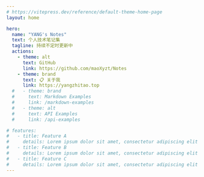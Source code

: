 ```yaml
---
# https://vitepress.dev/reference/default-theme-home-page
layout: home

hero:
  name: "YANG's Notes"
  text: 个人技术笔记集
  tagline: 持续不定时更新中
  actions:
    - theme: alt
      text: GitHub
      link: https://github.com/maoXyzt/Notes
    - theme: brand
      text: 📋 关于我
      link: https://yangzhitao.top
  #   - theme: brand
  #     text: Markdown Examples
  #     link: /markdown-examples
  #   - theme: alt
  #     text: API Examples
  #     link: /api-examples

# features:
#   - title: Feature A
#     details: Lorem ipsum dolor sit amet, consectetur adipiscing elit
#   - title: Feature B
#     details: Lorem ipsum dolor sit amet, consectetur adipiscing elit
#   - title: Feature C
#     details: Lorem ipsum dolor sit amet, consectetur adipiscing elit
---
```

